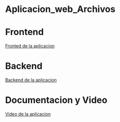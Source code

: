 # Aplicacion_web_Archivos

# Frontend
[Fronted de la aplicacion](https://github.com/117CarlosCoder/Frontend_Archivos_2024)
		
# Backend
[Backend de la aplicacion](https://github.com/117CarlosCoder/APIREST_ARCHIVOS_SPRINGBOOT)

# Documentacion y Video
[Video de la aplicacion](https://drive.google.com/file/d/15uL_JlzPYmjZil6hyoMDN1zCipuCgp2a/view?usp=drive_link)
